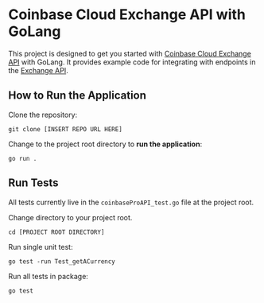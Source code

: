 # Coinbase Cloud Exchange API with GoLang

This project is designed to get you started with [Coinbase Cloud Exchange API](https://docs.cloud.coinbase.com/exchange/docs) with GoLang. It provides example code for integrating with endpoints in the [Exchange API](https://docs.cloud.coinbase.com/exchange/reference/exchangerestapi_getcurrency).

## How to Run the Application
Clone the repository: 

`git clone [INSERT REPO URL HERE]`

Change to the project root directory to **run the application**:

`go run .`

## Run Tests
All tests currently live in the `coinbaseProAPI_test.go` file at the project root. 

Change directory to your project root.

`cd [PROJECT ROOT DIRECTORY]`


Run single unit test:

`go test -run Test_getACurrency`


Run all tests in package:

`go test`

